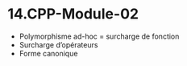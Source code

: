 # 14.CPP-Module-02

* Polymorphisme ad-hoc = surcharge de fonction
* Surcharge d’opérateurs
* Forme canonique
